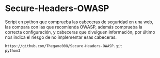 # Secure-Headers-OWASP
Script en python que comprueba las cabeceras de seguridad en una web, las compara con las que recomienda OWASP, además comprueba la correcta configuración, y cabeceras que divulguen información, por último nos indica el riesgo de no implementar esas cabeceras.

```bash
https://github.com/Thegame008/Secure-Headers-OWASP.git
python3 
```
